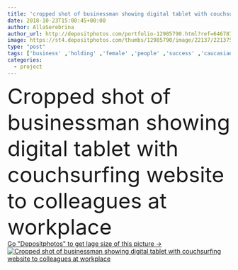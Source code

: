 ```yaml
---
title: 'cropped shot of businessman showing digital tablet with couchsurfing website to colleagues at workplace'
date: 2018-10-23T15:00:45+00:00
author: AllaSerebrina
author_url: http://depositphotos.com/portfolio-12985790.html?ref=64678756
image: https://st4.depositphotos.com/thumbs/12985790/image/22137/221375382/api_thumb_450.jpg?forcejpeg=true
type: "post"
tags: ['business' ,'holding' ,'female' ,'people' ,'success' ,'caucasian' ,'male' ,'Men' ,'office' ,'woman' ,'electronic' ,'screen' ,'working' ,'work' ,'pointing' ,'together' ,'indoors' ,'project' ,'using' ,'strategy' ,'profession' ,'website' ,'application' ,'team' ,'gadget' ,'teamwork' ,'workplace' ,'workspace' ,'management' ,'showing' ,'meeting' ,'businesswoman' ,'businessmen' ,'colleagues' ,'coworkers' ,'Cropped' ,'startup' ,'professional occupation' ,'Young Adults' ,'Digital Tablet' ,'start up' ,'Business Casual' ,'digital device' ,'illustrative editorial' ,'couchsurfing' ]
categories: 
  - project
---
```

<div aling="center">
            <font size="60"> Cropped shot of businessman showing digital tablet with couchsurfing website to colleagues at workplace</font>   
</div>
<div>
    <a href='https://depositphotos.com/221375382/stock-photo-cropped-shot-businessman-showing-digital.html?ref=64678756' target=_blank > Go "Depositphotos" to get lage size of this picture ->
        <img href='https://depositphotos.com/221375382/stock-photo-cropped-shot-businessman-showing-digital.html?ref=64678756' src='https://st4.depositphotos.com/12985790/22137/i/950/depositphotos_221375382-stock-photo-cropped-shot-businessman-showing-digital.jpg?forcejpeg=true' alt='Cropped shot of businessman showing digital tablet with couchsurfing website to colleagues at workplace' >
    </a>
</div>
